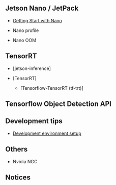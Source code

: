 
## Jetson Nano / JetPack

- [Getting Start with Nano](.\Getting%20Start%20with%20Nano.md)

- Nano profile

- Nano OOM



## TensorRT

- [jetson-inference]

- [TensorRT]

    - [Tensorflow-TensorRT (tf-trt)]



## Tensorflow Object Detection API


## Development tips


- [Development environment setup](.\Development%20environment%20setup.md)



## Others

- Nvidia NGC


## Notices

